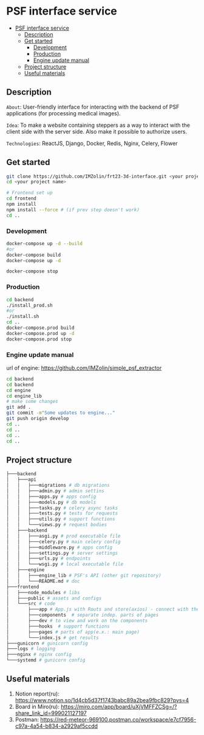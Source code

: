 # PSF interface service

- [PSF interface service](#psf-interface-service)
  - [Description](#description)
  - [Get started](#get-started)
    - [Development](#development)
    - [Production](#production)
    - [Engine update manual](#engine-update-manual)
  - [Project structure](#project-structure)
  - [Useful materials](#useful-materials)

## Description

`About`: User-friendly interface for interacting with the backend of PSF applications (for processing medical images).

`Idea`: To make a website containing steppers as a way to interact with the client side with the server side. Also make it possible to authorize users.

`Technologies`: ReactJS, Django, Docker, Redis, Nginx, Celery, Flower

## Get started

```bash
git clone https://github.com/IMZolin/frt23-3d-interface.git <your project name>
cd <your project name>

# Frontend set up
cd frontend
npm install 
npm install --force # (if prev step doesn't work) 
cd ..
```

### Development

```bash
docker-compose up -d --build
#or
docker-compose build
docker-compose up -d

docker-compose stop
```

### Production

```bash
cd backend
./install_prod.sh 
#or 
./install.sh 
cd ..
docker-compose.prod build
docker-compose.prod up -d
docker-compose.prod stop
```

### Engine update manual

url of engine: https://github.com/IMZolin/simple_psf_extractor

```bash
cd backend
cd backend
cd engine
cd engine_lib
# make some changes
git add .
git commit -m"Some updates to engine..."
git push origin develop
cd ..
cd ..
cd ..
cd ..
```

## Project structure

```bash
├───backend
│   ├───api
│   │   ├───migrations # db migrations
│   │   ├───admin.py # admin settins
│   │   ├───apps.py # apps config
│   │   ├───models.py # db models
│   │   ├───tasks.py # celery async tasks
│   │   ├───tests.py # tests for requests
│   │   ├───utils.py # support functions
│   │   └───views.py # request bodies
│   ├───backend
│   │   ├───asgi.py # prod executable file
│   │   ├───celery.py # main celery config
│   │   ├───middleware.py # apps config
│   │   ├───settings.py # server settings
│   │   ├───urls.py # endpoints
│   │   └───wsgi.py # local executable file
│   ├───engine
│   │   ├───engine_lib # PSF's API (other git repository)
│   │   └───README.md # doc
├───frontend 
│   ├───node_modules # libs
│   ├───public # assets and configs
│   └───src # code
│       ├───app # App.js with Routs and store(axios) - connect with the server
│       ├───components  # separate indep. parts of pages
│       ├───dev # to view and work on the components
│       ├───hooks  # support functions 
│       ├───pages # parts of app(e.x.: main page)
│       └───index.js # get results
├───gunicorn # gunicorn config
├───logs # logging
├───nginx # nginx config
└───systemd # gunicorn config
```

## Useful materials

1. Notion report(ru): <https://www.notion.so/1d4cb5d37f1743babc89a2bea9fbc829?pvs=4>
2. Board in Miro(ru): <https://miro.com/app/board/uXjVMFFZCSg=/?share_link_id=999021127197>
3. Postman: <https://red-meteor-969100.postman.co/workspace/e7cf7956-c97a-4a54-b834-a2929af5ccdd>
